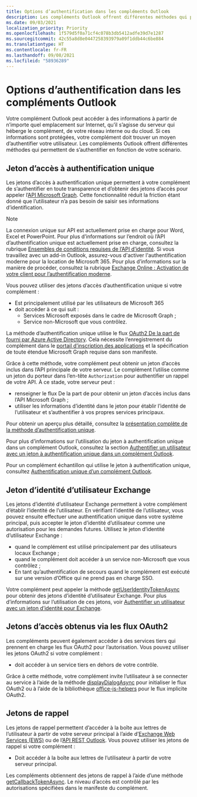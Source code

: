 ```yaml
---
title: Options d’authentification dans les compléments Outlook
description: Les compléments Outlook offrent différentes méthodes qui permettent de s’authentifier en fonction de votre scénario.
ms.date: 09/03/2021
localization_priority: Priority
ms.openlocfilehash: 1f579d5f0a71cf4c078b3db5412adfe39d7e1287
ms.sourcegitcommit: 42c55a8d8e0447258393979a09f1ddb44c6be884
ms.translationtype: HT
ms.contentlocale: fr-FR
ms.lasthandoff: 09/08/2021
ms.locfileid: "58936289"
---
```

# <a name="authentication-options-in-outlook-add-ins"></a>Options d’authentification dans les compléments Outlook

Votre complément Outlook peut accéder à des informations à partir de n’importe quel emplacement sur Internet, qu’il s’agisse du serveur qui héberge le complément, de votre réseau interne ou du cloud. Si ces informations sont protégées, votre complément doit trouver un moyen d’authentifier votre utilisateur. Les compléments Outlook offrent différentes méthodes qui permettent de s’authentifier en fonction de votre scénario.

## <a name="single-sign-on-access-token"></a>Jeton d’accès à authentification unique

Les jetons d’accès à authentification unique permettent à votre complément de s’authentifier en toute transparence et d’obtenir des jetons d’accès pour appeler l’[API Microsoft Graph](/graph/overview). Cette fonctionnalité réduit la friction étant donné que l’utilisateur n’a pas besoin de saisir ses informations d’identification.

> [!NOTE]
> La connexion unique sur API est actuellement prise en charge pour Word, Excel et PowerPoint. Pour plus d’informations sur l’endroit où l’API d’authentification unique est actuellement prise en charge, consultez la rubrique [Ensembles de conditions requises de l’API d’identité](../reference/requirement-sets/identity-api-requirement-sets.md).
> Si vous travaillez avec un add-in Outlook, assurez-vous d'activer l'authentification moderne pour la location de Microsoft 365. Pour plus d’informations sur la manière de procéder, consultez la rubrique [Exchange Online : Activation de votre client pour l’authentification moderne](https://social.technet.microsoft.com/wiki/contents/articles/32711.exchange-online-how-to-enable-your-tenant-for-modern-authentication.aspx).

Vous pouvez utiliser des jetons d’accès d’authentification unique si votre complément :

- Est principalement utilisé par les utilisateurs de Microsoft 365
- doit accéder à ce qui suit :
  - Services Microsoft exposés dans le cadre de Microsoft Graph ;
  - Service non-Microsoft que vous contrôlez.

La méthode d’authentification unique utilise le flux [OAuth2 De la part de fourni par Azure Active Directory](/azure/active-directory/develop/active-directory-v2-protocols-oauth-on-behalf-of). Cela nécessite l’enregistrement du complément dans le [portail d’inscription des applications](https://apps.dev.microsoft.com/) et la spécification de toute étendue Microsoft Graph requise dans son manifeste.

Grâce à cette méthode, votre complément peut obtenir un jeton d’accès inclus dans l’API principale de votre serveur. Le complément l’utilise comme un jeton du porteur dans l’en-tête `Authorization` pour authentifier un rappel de votre API. À ce stade, votre serveur peut :

- renseigner le flux De la part de pour obtenir un jeton d’accès inclus dans l’API Microsoft Graph ;
- utiliser les informations d’identité dans le jeton pour établir l’identité de l’utilisateur et s’authentifier à vos propres services principaux.

Pour obtenir un aperçu plus détaillé, consultez la [présentation complète de la méthode d’authentification unique](../develop/sso-in-office-add-ins.md).

Pour plus d’informations sur l’utilisation du jeton à authentification unique dans un complément Outlook, consultez la section [Authentifier un utilisateur avec un jeton à authentification unique dans un complément Outlook](authenticate-a-user-with-an-sso-token.md).

Pour un complément échantillon qui utilise le jeton à authentification unique, consultez [Authentification unique d’un complément Outlook](https://github.com/OfficeDev/PnP-OfficeAddins/tree/main/Samples/auth/Outlook-Add-in-SSO).

## <a name="exchange-user-identity-token"></a>Jeton d’identité d’utilisateur Exchange

Les jetons d’identité d’utilisateur Exchange permettent à votre complément d’établir l’identité de l’utilisateur. En vérifiant l’identité de l’utilisateur, vous pouvez ensuite effectuer une authentification unique dans votre système principal, puis accepter le jeton d’identité d’utilisateur comme une autorisation pour les demandes futures. Utilisez le jeton d’identité d’utilisateur Exchange :

- quand le complément est utilisé principalement par des utilisateurs locaux Exchange ;
- quand le complément doit accéder à un service non-Microsoft que vous contrôlez ;
- En tant qu’authentification de secours quand le complément est exécuté sur une version d’Office qui ne prend pas en charge SSO.

Votre complément peut appeler la méthode [getUserIdentityTokenAsync](/javascript/api/outlook/office.mailbox#getCallbackTokenAsync_callback__userContext_) pour obtenir des jetons d’identité d’utilisateur Exchange. Pour plus d’informations sur l’utilisation de ces jetons, voir [Authentifier un utilisateur avec un jeton d’identité pour Exchange](authenticate-a-user-with-an-identity-token.md).

## <a name="access-tokens-obtained-via-oauth2-flows"></a>Jetons d’accès obtenus via les flux OAuth2

Les compléments peuvent également accéder à des services tiers qui prennent en charge les flux OAuth2 pour l’autorisation. Vous pouvez utiliser les jetons OAuth2 si votre complément :

- doit accéder à un service tiers en dehors de votre contrôle.

Grâce à cette méthode, votre complément invite l’utilisateur à se connecter au service à l’aide de la méthode [displayDialogAsync](/javascript/api/office/office.ui#displayDialogAsync_startAddress__options__callback_) pour initialiser le flux OAuth2 ou à l’aide de la bibliothèque [office-js-helpers](https://github.com/OfficeDev/office-js-helpers) pour le flux implicite OAuth2.

## <a name="callback-tokens"></a>Jetons de rappel

Les jetons de rappel permettent d’accéder à la boîte aux lettres de l’utilisateur à partir de votre serveur principal à l’aide d’[Exchange Web Services (EWS)](/exchange/client-developer/exchange-web-services/explore-the-ews-managed-api-ews-and-web-services-in-exchange) ou de l’[API REST Outlook](/previous-versions/office/office-365-api/api/version-2.0/use-outlook-rest-api). Vous pouvez utiliser les jetons de rappel si votre complément :

- Doit accéder à la boîte aux lettres de l’utilisateur à partir de votre serveur principal.

Les compléments obtiennent des jetons de rappel à l’aide d’une méthode [getCallbackTokenAsync](../reference/objectmodel/preview-requirement-set/office.context.mailbox.md#methods). Le niveau d’accès est contrôlé par les autorisations spécifiées dans le manifeste du complément.

